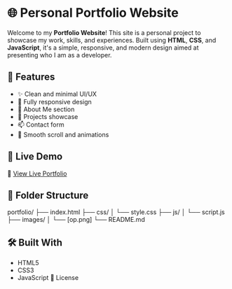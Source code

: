 # 🌐 Personal Portfolio Website

Welcome to my **Portfolio Website**! This site is a personal project to showcase my work, skills, and experiences. Built using **HTML**, **CSS**, and **JavaScript**, it's a simple, responsive, and modern design aimed at presenting who I am as a developer.

## 🚀 Features

- ✨ Clean and minimal UI/UX
- 📱 Fully responsive design
- 🧠 About Me section
- 💼 Projects showcase
- 📫 Contact form
- 🎯 Smooth scroll and animations

## 📸 Live Demo

🔗 [View Live Portfolio](https://imluffy000.github.io/Portfolio)  

## 📁 Folder Structure

portfolio/
├── index.html
├── css/
│ └── style.css
├── js/
│ └── script.js
├── images/
│ └── [op.png]
└── README.md

## 🛠️ Built With

- HTML5
- CSS3
- JavaScript
📝 License
